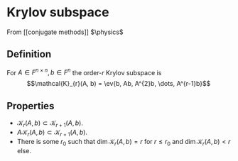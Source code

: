 # Krylov subspace
From [[conjugate methods]]
$\physics$
## Definition
For $A \in F^{n\times n}, b \in F^{n}$ the order-$r$ Krylov subspace is
$$\mathcal{K}_{r}(A, b) = \ev{b, Ab, A^{2}b, \dots, A^{r-1}b}$$
## Properties
- $\mathcal{K}_{r}(A, b) \subset \mathcal{K}_{r+1}(A, b)$.
- $A\mathcal{K}_{r}(A, b) \subset \mathcal{K}_{r+1}(A, b)$.
- There is some $r_{0}$ such that $\dim \mathcal{K}_{r}(A, b) = r$ for $r \leq r_{0}$ and $\dim \mathcal{K}_{r}(A, b) < r$ else.